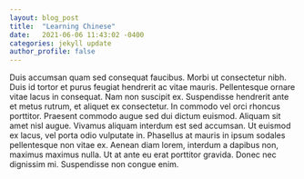 ```yaml
---
layout: blog_post
title:  "Learning Chinese"
date:   2021-06-06 11:43:02 -0400
categories: jekyll update
author_profile: false
---
```


Duis accumsan quam sed consequat faucibus. Morbi ut consectetur nibh. Duis id tortor et purus feugiat hendrerit ac vitae mauris. Pellentesque ornare vitae lacus in consequat. Nam non suscipit ex. Suspendisse hendrerit ante et metus rutrum, et aliquet ex consectetur. In commodo vel orci rhoncus porttitor. Praesent commodo augue sed dui dictum euismod. Aliquam sit amet nisl augue. Vivamus aliquam interdum est sed accumsan. Ut euismod ex lacus, vel porta odio vulputate in. Phasellus at mauris in ipsum sodales pellentesque non vitae ex. Aenean diam lorem, interdum a dapibus non, maximus maximus nulla. Ut at ante eu erat porttitor gravida. Donec nec dignissim mi. Suspendisse non congue enim.

